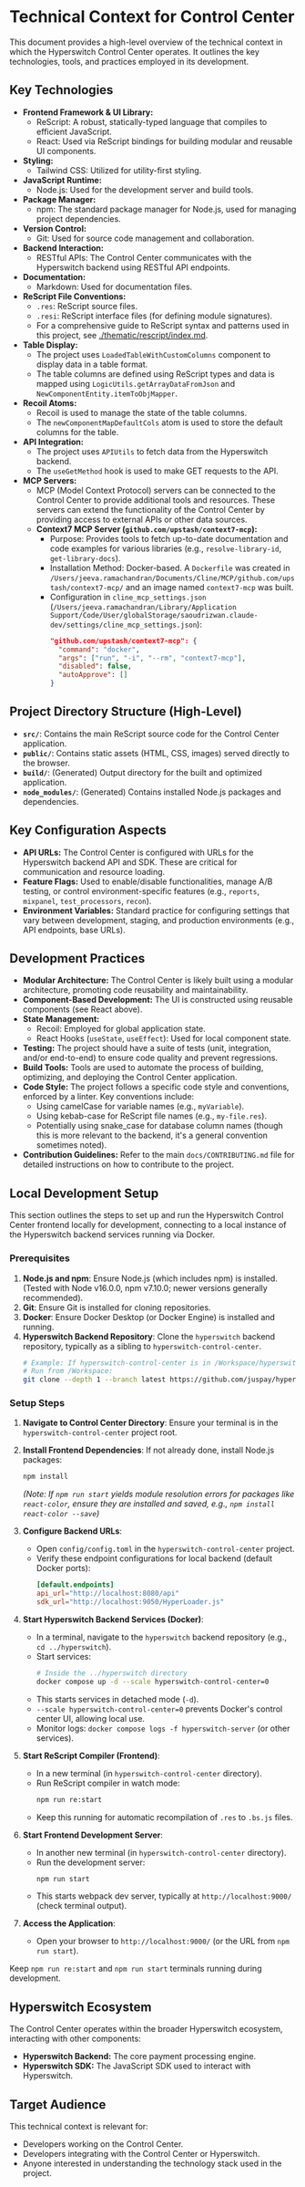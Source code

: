 # Technical Context for Control Center

This document provides a high-level overview of the technical context in which the Hyperswitch Control Center operates. It outlines the key technologies, tools, and practices employed in its development.

## Key Technologies

- **Frontend Framework & UI Library:**
  - ReScript: A robust, statically-typed language that compiles to efficient JavaScript.
  - React: Used via ReScript bindings for building modular and reusable UI components.
- **Styling:**
  - Tailwind CSS: Utilized for utility-first styling.
- **JavaScript Runtime:**
  - Node.js: Used for the development server and build tools.
- **Package Manager:**
  - npm: The standard package manager for Node.js, used for managing project dependencies.
- **Version Control:**
  - Git: Used for source code management and collaboration.
- **Backend Interaction:**
  - RESTful APIs: The Control Center communicates with the Hyperswitch backend using RESTful API endpoints.
- **Documentation:**
  - Markdown: Used for documentation files.
- **ReScript File Conventions:**
  - `.res`: ReScript source files.
  - `.resi`: ReScript interface files (for defining module signatures).
  - For a comprehensive guide to ReScript syntax and patterns used in this project, see [./thematic/rescript/index.md](./thematic/rescript/index.md).
- **Table Display:**
    - The project uses `LoadedTableWithCustomColumns` component to display data in a table format.
    - The table columns are defined using ReScript types and data is mapped using `LogicUtils.getArrayDataFromJson` and `NewComponentEntity.itemToObjMapper`.
- **Recoil Atoms:**
    - Recoil is used to manage the state of the table columns.
    - The `newComponentMapDefaultCols` atom is used to store the default columns for the table.
- **API Integration:**
    - The project uses `APIUtils` to fetch data from the Hyperswitch backend.
    - The `useGetMethod` hook is used to make GET requests to the API.
- **MCP Servers:**
  - MCP (Model Context Protocol) servers can be connected to the Control Center to provide additional tools and resources. These servers can extend the functionality of the Control Center by providing access to external APIs or other data sources.
  - **Context7 MCP Server (`github.com/upstash/context7-mcp`):**
    - Purpose: Provides tools to fetch up-to-date documentation and code examples for various libraries (e.g., `resolve-library-id`, `get-library-docs`).
    - Installation Method: Docker-based. A `Dockerfile` was created in `/Users/jeeva.ramachandran/Documents/Cline/MCP/github.com/upstash/context7-mcp/` and an image named `context7-mcp` was built.
    - Configuration in `cline_mcp_settings.json` (`/Users/jeeva.ramachandran/Library/Application Support/Code/User/globalStorage/saoudrizwan.claude-dev/settings/cline_mcp_settings.json`):
      ```json
      "github.com/upstash/context7-mcp": {
        "command": "docker",
        "args": ["run", "-i", "--rm", "context7-mcp"],
        "disabled": false,
        "autoApprove": []
      }
      ```

## Project Directory Structure (High-Level)

- **`src/`**: Contains the main ReScript source code for the Control Center application.
- **`public/`**: Contains static assets (HTML, CSS, images) served directly to the browser.
- **`build/`**: (Generated) Output directory for the built and optimized application.
- **`node_modules/`**: (Generated) Contains installed Node.js packages and dependencies.

## Key Configuration Aspects

- **API URLs:** The Control Center is configured with URLs for the Hyperswitch backend API and SDK. These are critical for communication and resource loading.
- **Feature Flags:** Used to enable/disable functionalities, manage A/B testing, or control environment-specific features (e.g., `reports`, `mixpanel`, `test_processors`, `recon`).
- **Environment Variables:** Standard practice for configuring settings that vary between development, staging, and production environments (e.g., API endpoints, base URLs).

## Development Practices

- **Modular Architecture:** The Control Center is likely built using a modular architecture, promoting code reusability and maintainability.
- **Component-Based Development:** The UI is constructed using reusable components (see React above).
- **State Management:**
  - Recoil: Employed for global application state.
  - React Hooks (`useState`, `useEffect`): Used for local component state.
- **Testing:** The project should have a suite of tests (unit, integration, and/or end-to-end) to ensure code quality and prevent regressions.
- **Build Tools:** Tools are used to automate the process of building, optimizing, and deploying the Control Center application.
- **Code Style:** The project follows a specific code style and conventions, enforced by a linter. Key conventions include:
  - Using camelCase for variable names (e.g., `myVariable`).
  - Using kebab-case for ReScript file names (e.g., `my-file.res`).
  - Potentially using snake_case for database column names (though this is more relevant to the backend, it's a general convention sometimes noted).
- **Contribution Guidelines:** Refer to the main `docs/CONTRIBUTING.md` file for detailed instructions on how to contribute to the project.

## Local Development Setup

This section outlines the steps to set up and run the Hyperswitch Control Center frontend locally for development, connecting to a local instance of the Hyperswitch backend services running via Docker.

### Prerequisites

1.  **Node.js and npm**: Ensure Node.js (which includes npm) is installed. (Tested with Node v16.0.0, npm v7.10.0; newer versions generally recommended).
2.  **Git**: Ensure Git is installed for cloning repositories.
3.  **Docker**: Ensure Docker Desktop (or Docker Engine) is installed and running.
4.  **Hyperswitch Backend Repository**: Clone the `hyperswitch` backend repository, typically as a sibling to `hyperswitch-control-center`.
    ```bash
    # Example: If hyperswitch-control-center is in /Workspace/hyperswitch-control-center
    # Run from /Workspace:
    git clone --depth 1 --branch latest https://github.com/juspay/hyperswitch
    ```

### Setup Steps

1.  **Navigate to Control Center Directory**:
    Ensure your terminal is in the `hyperswitch-control-center` project root.

2.  **Install Frontend Dependencies**:
    If not already done, install Node.js packages:

    ```bash
    npm install
    ```

    _(Note: If `npm run start` yields module resolution errors for packages like `react-color`, ensure they are installed and saved, e.g., `npm install react-color --save`)_

3.  **Configure Backend URLs**:

    - Open `config/config.toml` in the `hyperswitch-control-center` project.
    - Verify these endpoint configurations for local backend (default Docker ports):
      ```toml
      [default.endpoints]
      api_url="http://localhost:8080/api"
      sdk_url="http://localhost:9050/HyperLoader.js"
      ```

4.  **Start Hyperswitch Backend Services (Docker)**:

    - In a terminal, navigate to the `hyperswitch` backend repository (e.g., `cd ../hyperswitch`).
    - Start services:
      ```bash
      # Inside the ../hyperswitch directory
      docker compose up -d --scale hyperswitch-control-center=0
      ```
    - This starts services in detached mode (`-d`).
    - `--scale hyperswitch-control-center=0` prevents Docker's control center UI, allowing local use.
    - Monitor logs: `docker compose logs -f hyperswitch-server` (or other services).

5.  **Start ReScript Compiler (Frontend)**:

    - In a new terminal (in `hyperswitch-control-center` directory).
    - Run ReScript compiler in watch mode:
      ```bash
      npm run re:start
      ```
    - Keep this running for automatic recompilation of `.res` to `.bs.js` files.

6.  **Start Frontend Development Server**:

    - In another new terminal (in `hyperswitch-control-center` directory).
    - Run the development server:
      ```bash
      npm run start
      ```
    - This starts webpack dev server, typically at `http://localhost:9000/` (check terminal output).

7.  **Access the Application**:
    - Open your browser to `http://localhost:9000/` (or the URL from `npm run start`).

Keep `npm run re:start` and `npm run start` terminals running during development.

## Hyperswitch Ecosystem

The Control Center operates within the broader Hyperswitch ecosystem, interacting with other components:

- **Hyperswitch Backend:** The core payment processing engine.
- **Hyperswitch SDK:** The JavaScript SDK used to interact with Hyperswitch.

## Target Audience

This technical context is relevant for:

- Developers working on the Control Center.
- Developers integrating with the Control Center or Hyperswitch.
- Anyone interested in understanding the technology stack used in the project.
